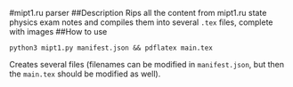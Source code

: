 #mipt1.ru parser
##Description
Rips all the content from mipt1.ru state physics exam notes and compiles them into several `.tex` files, complete with
images
##How to use

    python3 mipt1.py manifest.json && pdflatex main.tex

Creates several files (filenames can be modified in `manifest.json`, but then the `main.tex` should be modified as
well).
